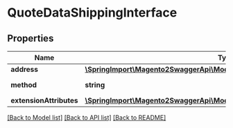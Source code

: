 # QuoteDataShippingInterface

## Properties
Name | Type | Description | Notes
------------ | ------------- | ------------- | -------------
**address** | [**\SpringImport\Magento2SwaggerApi\Model\QuoteDataAddressInterface**](QuoteDataAddressInterface.md) |  | 
**method** | **string** | Shipping method | 
**extensionAttributes** | [**\SpringImport\Magento2SwaggerApi\Model\QuoteDataShippingExtensionInterface**](QuoteDataShippingExtensionInterface.md) |  | [optional] 

[[Back to Model list]](../README.md#documentation-for-models) [[Back to API list]](../README.md#documentation-for-api-endpoints) [[Back to README]](../README.md)


